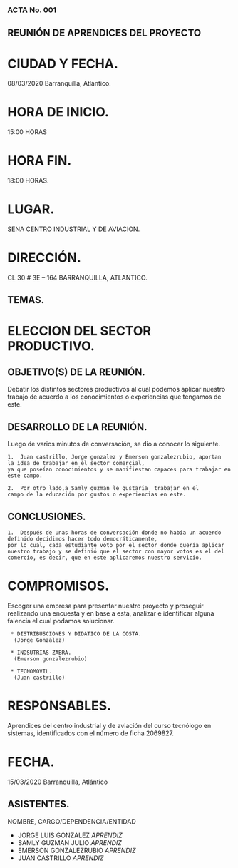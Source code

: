 ### ACTA No. 001

## REUNIÓN DE APRENDICES DEL PROYECTO


# CIUDAD Y FECHA.
08/03/2020 Barranquilla, Atlántico.

# HORA DE INICIO.
15:00 HORAS

# HORA FIN.
18:00 HORAS.

# LUGAR.
SENA CENTRO INDUSTRIAL Y DE AVIACION.

# DIRECCIÓN.
CL 30 # 3E – 164 BARRANQUILLA, ATLANTICO.

## TEMAS.
# ELECCION DEL SECTOR PRODUCTIVO.


## OBJETIVO(S) DE LA REUNIÓN.

Debatir los distintos sectores productivos al cual podemos aplicar nuestro trabajo
de acuerdo a los conocimientos o experiencias que tengamos de este.

## DESARROLLO DE LA REUNIÓN.
Luego de varios minutos de conversación, se dio a conocer lo siguiente.

    1.	Juan castrillo, Jorge gonzalez y Emerson gonzalezrubio, aportan  la idea de trabajar en el sector comercial,
    ya que poseían conocimientos y se manifiestan capaces para trabajar en este campo.

    2.	Por otro lado,a Samly guzman le gustaría  trabajar en el
    campo de la educación por gustos o experiencias en este.

## CONCLUSIONES.

    1.	Después de unas horas de conversación donde no había un acuerdo definido decidimos hacer todo democráticamente,
    por lo cual, cada estudiante voto por el sector donde quería aplicar nuestro trabajo y se definió que el sector con mayor votos es el del comercio, es decir, que en este aplicaremos nuestro servicio.


# COMPROMISOS.

Escoger una empresa para presentar nuestro proyecto y proseguir realizando  una encuesta y en base a esta, analizar e identificar alguna falencia el cual podamos solucionar.

     * DISTRIBUSCIONES Y DIDATICO DE LA COSTA.
      (Jorge Gonzalez)

     * INDSUTRIAS ZABRA.
      (Emerson gonzalezrubio)

     * TECNOMOVIL.
      (Juan castrillo)


# RESPONSABLES.
Aprendices del centro industrial y de aviación del curso tecnólogo en sistemas, identificados con el número de ficha 2069827.

# FECHA.  
15/03/2020 Barranquilla, Atlántico

## ASISTENTES.
NOMBRE, CARGO/DEPENDENCIA/ENTIDAD

* JORGE LUIS GONZALEZ	*APRENDIZ*
* SAMLY GUZMAN JULIO	*APRENDIZ*
* EMERSON GONZALEZRUBIO	*APRENDIZ*
* JUAN CASTRILLO	*APRENDIZ*
